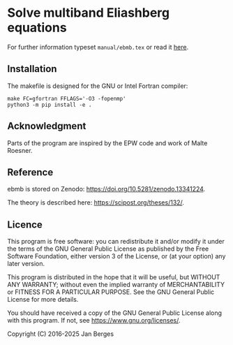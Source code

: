 # Solve multiband Eliashberg equations

For further information typeset `manual/ebmb.tex` or read it
[here](https://io.janberges.de/ebmb).

## Installation

The makefile is designed for the GNU or Intel Fortran compiler:

    make FC=gfortran FFLAGS='-O3 -fopenmp'
    python3 -m pip install -e .

## Acknowledgment

Parts of the program are inspired by the EPW code and work of Malte Roesner.

## Reference

ebmb is stored on Zenodo: <https://doi.org/10.5281/zenodo.13341224>.

The theory is described here: <https://scipost.org/theses/132/>.

## Licence

This program is free software: you can redistribute it and/or modify it under
the terms of the GNU General Public License as published by the Free Software
Foundation, either version 3 of the License, or (at your option) any later
version.

This program is distributed in the hope that it will be useful, but WITHOUT ANY
WARRANTY; without even the implied warranty of MERCHANTABILITY or FITNESS FOR A
PARTICULAR PURPOSE. See the GNU General Public License for more details.

You should have received a copy of the GNU General Public License along with
this program. If not, see <https://www.gnu.org/licenses/>.

Copyright (C) 2016-2025 Jan Berges
